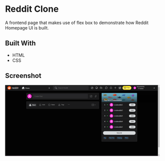 # Reddit Clone

A frontend page that makes use of flex box to demonstrate how Reddit Homepage UI is built.

## Built With

- HTML
- CSS

## Screenshot

![image](./assets/media/Capture.PNG)